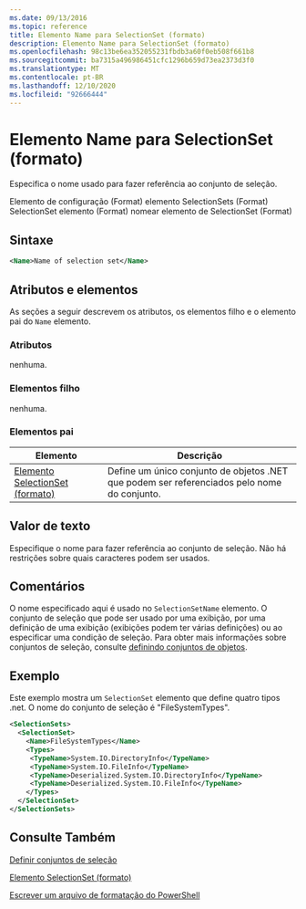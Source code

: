 ```yaml
---
ms.date: 09/13/2016
ms.topic: reference
title: Elemento Name para SelectionSet (formato)
description: Elemento Name para SelectionSet (formato)
ms.openlocfilehash: 98c13be6ea352055231fbdb3a60f0eb508f661b8
ms.sourcegitcommit: ba7315a496986451cfc1296b659d73ea2373d3f0
ms.translationtype: MT
ms.contentlocale: pt-BR
ms.lasthandoff: 12/10/2020
ms.locfileid: "92666444"
---
```

# <a name="name-element-for-selectionset-format"></a>Elemento Name para SelectionSet (formato)

Especifica o nome usado para fazer referência ao conjunto de seleção.

Elemento de configuração (Format) elemento SelectionSets (Format) SelectionSet elemento (Format) nomear elemento de SelectionSet (Format)

## <a name="syntax"></a>Sintaxe

```xml
<Name>Name of selection set</Name>
```

## <a name="attributes-and-elements"></a>Atributos e elementos

As seções a seguir descrevem os atributos, os elementos filho e o elemento pai do `Name` elemento.

### <a name="attributes"></a>Atributos

nenhuma.

### <a name="child-elements"></a>Elementos filho

nenhuma.

### <a name="parent-elements"></a>Elementos pai

|Elemento|Descrição|
|-------------|-----------------|
|[Elemento SelectionSet (formato)](./selectionset-element-format.md)|Define um único conjunto de objetos .NET que podem ser referenciados pelo nome do conjunto.|

## <a name="text-value"></a>Valor de texto

Especifique o nome para fazer referência ao conjunto de seleção. Não há restrições sobre quais caracteres podem ser usados.

## <a name="remarks"></a>Comentários

O nome especificado aqui é usado no `SelectionSetName` elemento. O conjunto de seleção que pode ser usado por uma exibição, por uma definição de uma exibição (exibições podem ter várias definições) ou ao especificar uma condição de seleção. Para obter mais informações sobre conjuntos de seleção, consulte [definindo conjuntos de objetos](./defining-selection-sets.md).

## <a name="example"></a>Exemplo

Este exemplo mostra um `SelectionSet` elemento que define quatro tipos .net. O nome do conjunto de seleção é "FileSystemTypes".

```xml
<SelectionSets>
  <SelectionSet>
    <Name>FileSystemTypes</Name>
    <Types>
     <TypeName>System.IO.DirectoryInfo</TypeName>
     <TypeName>System.IO.FileInfo</TypeName>
     <TypeName>Deserialized.System.IO.DirectoryInfo</TypeName>
     <TypeName>Deserialized.System.IO.FileInfo</TypeName>
    </Types>
  </SelectionSet>
</SelectionSets>
```

## <a name="see-also"></a>Consulte Também

[Definir conjuntos de seleção](./defining-selection-sets.md)

[Elemento SelectionSet (formato)](./selectionset-element-format.md)

[Escrever um arquivo de formatação do PowerShell](./writing-a-powershell-formatting-file.md)
